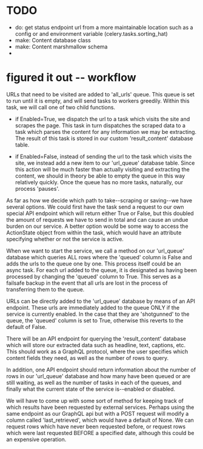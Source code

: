 # TODO

- do: get status endpoint url from a more maintainable location such as a config or and environment variable (celery.tasks.sorting_hat)
- make: Content database class
- make: Content marshmallow schema
- 






# figured it out -- workflow

URLs that need to be visited are added to 'all_urls' queue. This queue is set to run until it is empty, and will send tasks to workers greedily. Within this task, we will call one of two child functions.

- if Enabled=True, we dispatch the url to a task which visits the site and scrapes the page. This task in turn dispatches the scraped data to a task which parses the content for any information we may be extracting. The result of this task is stored in our custom 'result_content' database table.  

- if Enabled=False, instead of sending the url to the task which visits the site, we instead add a new item to our 'url_queue' database table. Since this action will be much faster than actually visiting and extracting the content, we should in theory be able to empty the queue in this way relatively quickly. Once the queue has no more tasks, naturally, our process 'pauses'.

As far as how we decide which path to take--scraping or saving--we have several options. We could first have the task send a request to our own special API endpoint which will return either True or False, but this doubled the amount of requests we have to send in total and can cause an undue burden on our service. A better option would be some way to access the ActionState object from within the task, which would have an attribute specifying whether or not the service is active.

When we want to start the service, we call a method on our 'url_queue' database which queries ALL rows where the 'queued' column is False and adds the urls to the queue one by one. This process itself could be an async task. For each url added to the queue, it is designated as having been processed by changing the 'queued' column to True. This serves as a failsafe backup in the event that all urls are lost in the process of transferring them to the queue.

URLs can be directly added to the 'url_queue' database by means of an API endpoint. These urls are immediately added to the queue ONLY if the service is currently enabled. In the case that they are 'shotgunned' to the queue, the 'queued' column is set to True, otherwise this reverts to the default of False.

There will be an API endpoint for querying the 'result_content' database which will store our extracted data such as headline, text, captions, etc. This should work as a GraphQL protocol, where the user specifies which content fields they need, as well as the number of rows to query.

In addition, one API endpoint should return information about the number of rows in our 'url_queue' database and how many have been queued or are still waiting, as well as the number of tasks in each of the queues, and finally what the current state of the service is--enabled or disabled.

We will have to come up with some sort of method for keeping track of which results have been requested by external services. Perhaps using the same endpoint as our GraphQL api but with a POST request will modify a column called 'last_retrieved', which would have a default of None. We can request rows which have never been requested before, or request rows which were last requested BEFORE a specified date, although this could be an expensive operation.
